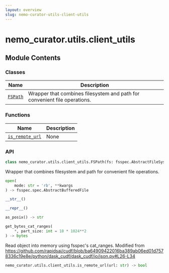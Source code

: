 ```yaml
---
layout: overview
slug: nemo-curator-utils-client-utils
---
```


# nemo_curator.utils.client_utils



## Module Contents

### Classes

| Name | Description |
|------|-------------|
| [`FSPath`](#nemo_curatorutilsclient_utilsfspath) | Wrapper that combines filesystem and path for convenient file operations. |

### Functions

| Name | Description |
|------|-------------|
| [`is_remote_url`](#nemo_curatorutilsclient_utilsis_remote_url) | None |

### API

```python
class nemo_curator.utils.client_utils.FSPath(fs: fsspec.AbstractFileSystem, path: str)
```

Wrapper that combines filesystem and path for convenient file operations.

```python
open(
    mode: str = 'rb', **kwargs
) -> fsspec.spec.AbstractBufferedFile
```


```python
__str__()
```


```python
__repr__()
```


```python
as_posix() -> str
```


```python
get_bytes_cat_ranges(
    *, part_size: int = 10 * 1024**2
) -> bytes
```

Read object into memory using fsspec's cat_ranges.
Modified from https://github.com/rapidsai/cudf/blob/ba64909422016ba389ab06ed01d7578336c19e8e/python/dask_cudf/dask_cudf/io/json.py#L26-L34


```python
nemo_curator.utils.client_utils.is_remote_url(url: str) -> bool
```

